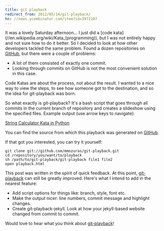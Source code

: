 ```yaml
---
title: git playback
redirect_from: 2012/05/14/git-playback/
hn: //news.ycombinator.com/item?id=3972107
---
```


It was a lovely Saturday afternoon... I just did a [code kata](//en.wikipedia.org/wiki/Kata_(programming\)), but I was not entirely happy and not sure how to do it better. So I decided to look at how other developers tackled the same problem. Found a dozen repositories on [GitHub](//github.com), but there were a couple of problems:

* A lot of them consisted of exactly one commit.
* Looking through commits on GitHub is not the most convenient solution in this case.

Code Katas are about the process, not about the result. I wanted to a nice way to view the steps, to see how someone got to the destination, and so the idea for git-playback was born.

So what exactly is git-playback? It's a bash script that goes through all commits in the current branch of repository and creates a slideshow using the specified files. Example output (use arrow keys to navigate):

[String Calculator Kata in Python](/static/string-calculator-kata-python.html)

You can find the source from which this playback was generated on [GitHub](//github.com/mmozuras/string-calculator-kata-python).

If that got you interested, you can try it yourself:

    git clone git://github.com/mmozuras/git-playback.git
    cd /repository/you/want/to/playback
    sh /path/to/git-playback/git-playback file1 file2
    open playback.html

This post was written in the spirit of quick feedback. At this point, [git-playback] can still be greatly improved. Here's what I intend to add in the nearest feature:

* Add script options for things like: branch, style, font etc.
* Make the output nicer: line numbers, commit message and highlight changes.
* Create git-playback-jekyll. Look at how your jekyll-based website changed from commit to commit.

Would love to hear what you think about [git-playback]!

[git-playback]: //github.com/mmozuras/git-playback
